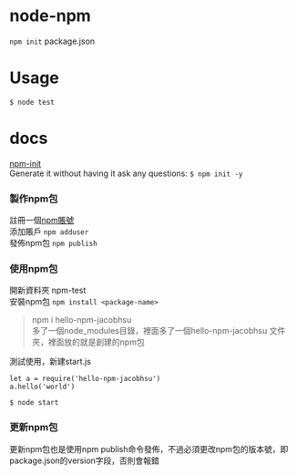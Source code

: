 # node-npm

`npm init` package.json

# Usage

`$ node test`  

# docs

[npm-init](https://docs.npmjs.com/cli/init)  
Generate it without having it ask any questions:
`$ npm init -y`  


### 製作npm包  
註冊一個[npm賬號](https://www.npmjs.com)   
添加賬戶 `npm adduser`  
發佈npm包 `npm publish` 

### 使用npm包  
開新資料夾 npm-test  
安裝npm包 `npm install <package-name>`  
> npm i hello-npm-jacobhsu  
多了一個node_modules目錄，裡面多了一個hello-npm-jacobhsu 文件夾，裡面放的就是創建的npm包


測試使用，新建start.js
```
let a = require('hello-npm-jacobhsu')
a.hello('world')
```
`$ node start`

### 更新npm包
更新npm包也是使用npm publish命令發佈，不過必須更改npm包的版本號，即package.json的version字段，否則會報錯